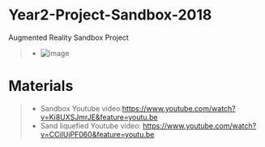 # Year2-Project-Sandbox-2018
Augmented Reality Sandbox Project
>- ![image](https://github.com/KetchumFion/Year2-Project-Sandbox-2018/tree/master/Figure/Sandbox1.jpg)
# Materials
>- Sandbox Youtube video:https://www.youtube.com/watch?v=Ki8UXSJmrJE&feature=youtu.be
>- Sand liquefied Youtube video: https://www.youtube.com/watch?v=CCiIUjPF060&feature=youtu.be
